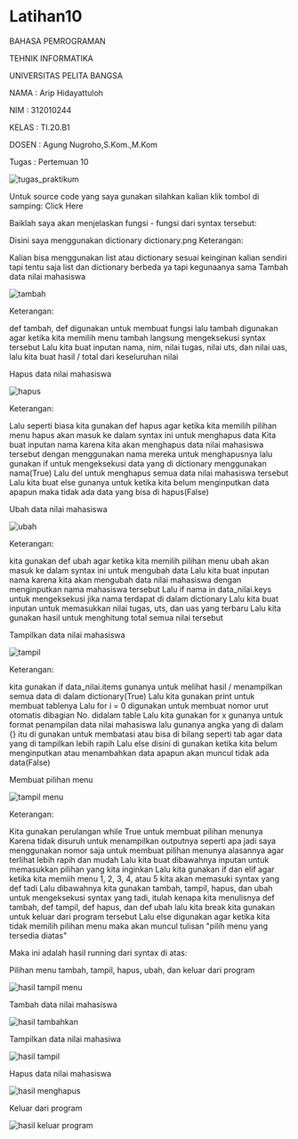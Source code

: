 # Latihan10

BAHASA PEMROGRAMAN

TEHNIK INFORMATIKA

UNIVERSITAS PELITA BANGSA

NAMA : Arip Hidayattuloh

NIM : 312010244

KELAS : TI.20.B1

DOSEN : Agung Nugroho,S.Kom.,M.Kom

Tugas : Pertemuan 10

![tugas_praktikum](https://user-images.githubusercontent.com/72840534/101016895-f87bd480-359b-11eb-8f23-f964ee0ab43e.png)

Untuk source code yang saya gunakan silahkan kalian klik tombol di samping: Click Here

Baiklah saya akan menjelaskan fungsi - fungsi dari syntax tersebut:

Disini saya menggunakan dictionary
dictionary.png
Keterangan:

Kalian bisa menggunakan list atau dictionary sesuai keinginan kalian sendiri tapi tentu saja list dan dictionary berbeda ya tapi kegunaanya sama
Tambah data nilai mahasiswa

![tambah](https://user-images.githubusercontent.com/72840534/101017140-47296e80-359c-11eb-9986-c85783fb8f3d.jpg)

Keterangan:

def tambah, def digunakan untuk membuat fungsi lalu tambah digunakan agar ketika kita memilih menu tambah langsung mengeksekusi syntax tersebut
Lalu kita buat inputan nama, nim, nilai tugas, nilai uts, dan nilai uas, lalu kita buat hasil / total dari keseluruhan nilai

Hapus data nilai mahasiswa

![hapus](https://user-images.githubusercontent.com/72840534/101017351-8c4da080-359c-11eb-90e3-3e68ca46a5b7.jpg)

Keterangan:

Lalu seperti biasa kita gunakan def hapus agar ketika kita memilih pilihan menu hapus akan masuk ke dalam syntax ini untuk menghapus data
Kita buat inputan nama karena kita akan menghapus data nilai mahasiswa tersebut dengan menggunakan nama mereka untuk menghapusnya
lalu gunakan if untuk mengeksekusi data yang di dictionary menggunakan nama(True)
Lalu del untuk menghapus semua data nilai mahasiswa tersebut
Lalu kita buat else gunanya untuk ketika kita belum menginputkan data apapun maka tidak ada data yang bisa di hapus(False)

Ubah data nilai mahasiswa

![ubah](https://user-images.githubusercontent.com/72840534/101017457-b606c780-359c-11eb-9cce-a479f2e5f762.jpg)


Keterangan:

kita gunakan def ubah agar ketika kita memilih pilihan menu ubah akan masuk ke dalam syntax ini untuk mengubah data
Lalu kita buat inputan nama karena kita akan mengubah data nilai mahasiswa dengan menginputkan nama mahasiswa tersebut
Lalu if nama in data_nilai.keys untuk mengeksekusi jika nama terdapat di dalam dictionary
Lalu kita buat inputan untuk memasukkan nilai tugas, uts, dan uas yang terbaru
Lalu kita gunakan hasil untuk menghitung total semua nilai tersebut


Tampilkan data nilai mahasiswa

![tampil](https://user-images.githubusercontent.com/72840534/101017574-d898e080-359c-11eb-95fe-10f95858bdca.jpg)

Keterangan:

kita gunakan if data_nilai.items gunanya untuk melihat hasil / menampilkan semua data di dalam dictionary(True)
Lalu kita gunakan print untuk membuat tablenya
Lalu for i = 0 digunakan untuk membuat nomor urut otomatis dibagian No. didalam table
Lalu kita gunakan for x gunanya untuk format penampilan data nilai mahasiswa
lalu gunanya angka yang di dalam {} itu di gunakan untuk membatasi atau bisa di bilang seperti tab agar data yang di tampilkan lebih rapih
Lalu else disini di gunakan ketika kita belum menginputkan atau menambahkan data apapun akan muncul tidak ada data(False)

Membuat pilihan menu

![tampil menu](https://user-images.githubusercontent.com/72840534/101017837-31687900-359d-11eb-9e21-d83eca35909b.jpg)

Keterangan:

Kita gunakan perulangan while True untuk membuat pilihan menunya
Karena tidak disuruh untuk menampilkan outputnya seperti apa jadi saya menggunakan nomor saja untuk membuat pilihan menunya alasannya agar terlihat lebih rapih dan mudah
Lalu kita buat dibawahnya inputan untuk memasukkan pilihan yang kita inginkan
Lalu kita gunakan if dan elif agar ketika kita memiih menu 1, 2, 3, 4, atau 5 kita akan memasuki syntax yang def tadi
Lalu dibawahnya kita gunakan tambah, tampil, hapus, dan ubah untuk mengeksekusi syntax yang tadi, itulah kenapa kita menulisnya def tambah, def tampil, def hapus, dan def ubah
lalu kita break kita gunakan untuk keluar dari program tersebut
Lalu else digunakan agar ketika kita tidak memilih pilihan menu maka akan muncul tulisan "pilih menu yang tersedia diatas"

Maka ini adalah hasil running dari syntax di atas:

Pilihan menu tambah, tampil, hapus, ubah, dan keluar dari program

![hasil tampil menu](https://user-images.githubusercontent.com/72840534/101018021-768cab00-359d-11eb-84c0-0add2c279a8b.jpg)


Tambah data nilai mahasiswa

![hasil tambahkan](https://user-images.githubusercontent.com/72840534/101018072-899f7b00-359d-11eb-86f6-03d2b1ca07fe.jpg)

Tampilkan data nilai mahasiwa

![hasil tampil](https://user-images.githubusercontent.com/72840534/101018176-b5226580-359d-11eb-922c-5617c85fbd6a.jpg)

Hapus data nilai mahasiswa

![hasil menghapus](https://user-images.githubusercontent.com/72840534/101018259-ce2b1680-359d-11eb-8dbd-8c15db2fe560.jpg)


Keluar dari program

![hasil keluar program](https://user-images.githubusercontent.com/72840534/101018435-15190c00-359e-11eb-9cf4-4a1745614c17.jpg)

